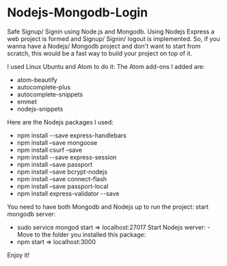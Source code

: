 # Nodejs-Mongodb-Login
Safe Signup/ Signin using Node.js and Mongodb.
Using Nodejs Express a web project is formed and Signup/ Signin/ logout is implemented. So, if you wanna have a 
Nodejs/ Mongodb project and don't want to start from scratch, this would be a fast way to build your project on top of it.

I used Linux Ubuntu and Atom to do it:
The Atom add-ons I added are:
 - atom-beautify
 - autocomplete-plus
 - autocomplete-snippets
 - emmet
 - nodejs-snippets

Here are the Nodejs packages I used:
- npm install --save express-handlebars
- npm install –save mongoose
- npm install csurf –save
- npm install --save express-session
- npm install –save passport
- npm install –save bcrypt-nodejs
- npm install –save connect-flash
- npm install –save passport-local
- npm install express-validator --save

You need to have both Mongodb and Nodejs up to run the project:
start mongodb server:
   - sudo service mongod start 
   => localhost:27017 
Start Nodejs werver:
-Move to the folder you installed this package:
   - npm start 
   => localhost:3000
   
   Enjoy it!
   
   


     














